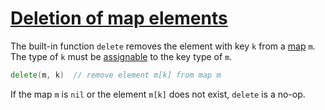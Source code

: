 # [Deletion of map elements](#deletion-of-map-elements)

The built-in function `delete` removes the element with key `k` from a [map](/Types/map_types.html) `m`. The type of `k` must be [assignable](/Properties%20of%20types%20and%20values/assignability.html) to the key type of `m`.

```go
delete(m, k)  // remove element m[k] from map m
```

If the map `m` is `nil` or the element `m[k]` does not exist, `delete` is a no-op.
